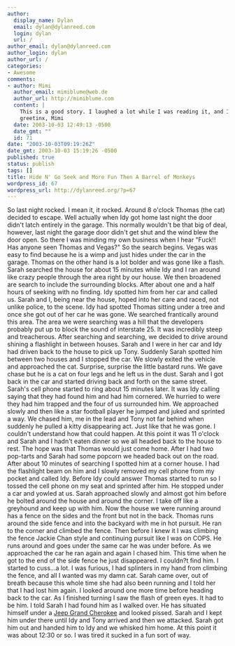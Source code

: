 ```yaml
---
author:
  display_name: Dylan
  email: dylan@dylanreed.com
  login: dylan
  url: /
author_email: dylan@dylanreed.com
author_login: dylan
author_url: /
categories:
- Awesome
comments:
- author: Mimi
  author_email: mimiblume@web.de
  author_url: http://mimiblume.com
  content: |
    This is a good story. I laughed a lot while I was reading it, and I was biting my nails....I think it would be a good short movie as well ;-)
    greetinx, Mimi
  date: 2003-10-03 12:49:13 -0500
  date_gmt: ""
  id: 71
date: "2003-10-03T09:19:26Z"
date_gmt: 2003-10-03 15:19:26 -0500
published: true
status: publish
tags: []
title: Hide N' Go Seek and More Fun Then A Barrel of Monkeys
wordpress_id: 67
wordpress_url: http://dylanreed.org/?p=67
---
```


So last night rocked. I mean it, it rocked. Around 8 o'clock Thomas (the cat) decided to escape. Well actually when Idy got home last night the door didn't latch entirely in the garage. This normally wouldn't be that big of deal, however, last night the garage door didn't get shut and the wind blew the door open. So there I was minding my own business when I hear "Fuck!! Has anyone seen Thomas and Vegas?" So the search begins. Vegas was easy to find because he is a wimp and just hides under the car in the garage. Thomas on the other hand is a lot bolder and was gone like a flash. Sarah searched the house for about 15 minutes while Idy and I ran around like crazy people through the area right by our house. We then broadened are search to include the surrounding blocks. After about one and a half hours of seeking with no finding. Idy spotted him from her car and called us. Sarah and I, being near the house, hoped into her care and raced, not unlike police, to the scene. Idy had spotted Thomas sitting under a tree and once she got out of her car he was gone. We searched frantically around this area. The area we were searching was a hill that the developers probably put up to block the sound of interstate 25. It was incredibly steep and treacherous. After searching and searching, we decided to drive around shining a flashlight in between houses. Sarah and I were in her car and Idy had driven back to the house to pick up Tony. Suddenly Sarah spotted him between two houses and I stopped the car. We slowly exited the vehicle and approached the cat. Surprise, surprise the little bastard runs. We gave chase but he is a cat on four legs and he left us in the dust. Sarah and I got back in the car and started driving back and forth on the same street. Sarah's cell phone started to ring about 15 minutes later. It was Idy calling saying that they had found him and had him cornered. We hurried to were they had him trapped and the four of us surrounded him. We approached slowly and then like a star football player he jumped and juked and sprinted a way. We chased him, me in the lead and Tony not far behind when suddenly he pulled a kitty disappearing act. Just like that he was gone. I couldn't understand how that could happen. At this point it was 11 o'clock and Sarah and I hadn't eaten dinner so we all headed back to the house to rest. The hope was that Thomas would just come home. After I had two pop-tarts and Sarah had some popcorn we headed back out on the road. After about 10 minutes of searching I spotted him at a corner house. I had the flashlight beam on him and I slowly removed my cell phone from my pocket and called Idy. Before Idy could answer Thomas started to run so I tossed the cell phone on my seat and sprinted after him. He stopped under a car and yowled at us. Sarah approached slowly and almost got him before he bolted around the house and around the corner. I take off like a greyhound and keep up with him. Now the house we were running around has a fence on the sides and the front but not in the back. Thomas runs around the side fence and into the backyard with me in hot pursuit. He ran to the corner and climbed the fence. Then before I knew it I was climbing the fence Jackie Chan style and continuing pursuit like I was on COPS. He runs around and goes under the same car he was under before. As we approached the car he ran again and again I chased him. This time when he got to the end of the side fence he just disappeared. I couldn?t find him. I started to cuss...a lot. I was furious, I had splinters in my hand from climbing the fence, and all I wanted was my damn cat. Sarah came over, out of breath because this whole time she had also been running and I told her that I had lost him again. I looked around one more time before heading back to the car. As I finished turning I saw the flash of green eyes. It had to be him. I told Sarah I had found him as I walked over. He has situated himself under a [Jeep Grand Cherokee][1] and looked pissed. Sarah and I kept him under there until Idy and Tony arrived and then we attacked. Sarah got him out and handed him to Idy and we whisked him home. At this point it was about 12:30 or so. I was tired it sucked in a fun sort of way.

   [1]: http://www.jeep.com/grand_cherokee/index.html?context=homepage&type=main

